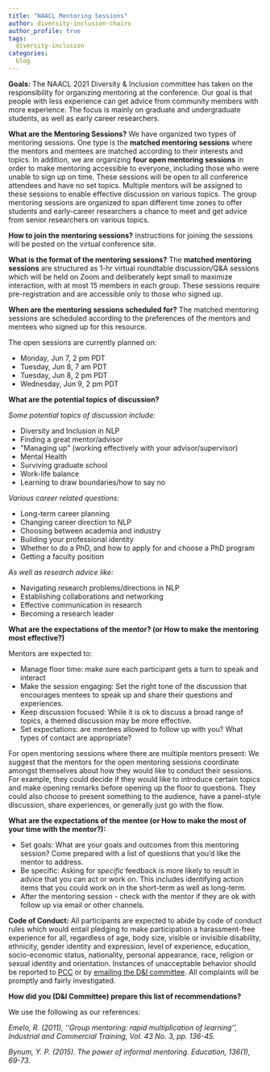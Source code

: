 ```yaml
---
title: "NAACL Mentoring Sessions"
author: diversity-inclusion-chairs
author_profile: true
tags:
  diversity-inclusion
categories:
  blog
---
```

**Goals:** The NAACL 2021 Diversity & Inclusion committee has taken on the responsibility for organizing mentoring at the conference. Our goal is that people with less experience can get advice from community members with more experience. The focus is mainly on graduate and undergraduate students, as well as early career researchers.

**What are the Mentoring Sessions?** We have organized two types of mentoring sessions. One type is the **matched mentoring sessions** where the mentors and mentees are matched according to their interests and topics. In addition, we are organizing **four open mentoring sessions** in order to make mentoring accessible to everyone, including those who were unable to sign up on time. These sessions will be open to all conference attendees and have no set topics. Multiple mentors will be assigned to these sessions to enable effective discussion on various topics.  The group mentoring sessions are organized to span different time zones to offer students and early-career researchers a chance to meet and get advice from senior researchers on various topics. 

**How to join the mentoring sessions?** Instructions for joining the sessions will be posted on the virtual conference site. 

**What is the format of the mentoring sessions?** The **matched mentoring sessions** are structured as 1-hr virtual roundtable discussion/Q&A sessions which will be held on Zoom and deliberately kept small to maximize interaction, with at most 15 members in each group. These sessions require pre-registration and are accessible only to those who signed up. 

**When are the mentoring sessions scheduled for?** The matched mentoring sessions are scheduled according to the preferences of the mentors and mentees who signed up for this resource. 

The open sessions are currently planned on:

*   Monday, Jun 7, 2 pm PDT
*   Tuesday, Jun 8, 7 am PDT
*   Tuesday, Jun 8, 2 pm PDT
*   Wednesday, Jun 9, 2 pm PDT

**What are the potential topics of discussion?**

_Some potential topics of discussion include:_


*   Diversity and Inclusion in NLP
*   Finding a great mentor/advisor
*   "Managing up" (working effectively with your advisor/supervisor)
*   Mental Health
*   Surviving graduate school
*   Work-life balance
*   Learning to draw boundaries/how to say no

_Various career related questions:_

*   Long-term career planning
*   Changing career direction to NLP
*   Choosing between academia and industry
*   Building your professional identity
*   Whether to do a PhD, and how to apply for and choose a PhD program
*   Getting a faculty position

_As well as research advice like:_

*   Navigating research problems/directions in NLP
*   Establishing collaborations and networking
*   Effective communication in research
*   Becoming a research leader

**What are the expectations of the mentor? (or How to make the mentoring most effective?)** 

Mentors are expected to:

*   Manage floor time: make sure each participant gets a turn to speak and interact
*   Make the session engaging: Set the right tone of the discussion that encourages mentees to speak up and share their questions and experiences.
*   Keep discussion focused: While it is ok to discuss a broad range of topics, a themed discussion may be more effective.
*   Set expectations: are mentees allowed to follow up with you? What types of contact are appropriate?

For open mentoring sessions where there are multiple mentors present: We suggest that the mentors for the open mentoring sessions coordinate amongst themselves about how they would like to conduct their sessions. For example, they could decide if they would like to introduce certain topics and make opening remarks before opening up the floor to questions. They could also choose to present something to the audience, have a panel-style discussion, share experiences, or generally just go with the flow.

**What are the expectations of the mentee (or How to make the most of your time with the mentor?):** 

*   Set goals: What are your goals and outcomes from this mentoring session? Come prepared with a list of questions that you’d like the mentor to address. 
*   Be specific: Asking for _specific_ feedback is more likely to result in advice that you can act or work on. This includes identifying action items that you could work on in the short-term as well as long-term. 
*   After the mentoring session - check with the mentor if they are ok with follow up via email or other channels.

**Code of Conduct:** All participants are expected to abide by code of conduct rules which would entail pledging to make participation a harassment-free experience for all, regardless of age, body size, visible or invisible disability, ethnicity, gender identity and expression, level of experience, education, socio-economic status, nationality, personal appearance, race, religion or sexual identity and orientation. Instances of unacceptable behavior should be reported to [PCC](https://aclweb.org/adminwiki/index.php?title=Professional_Conduct_Committee) or by [emailing the D&I committee](mailto:naacl2021-diversity-inclusion@googlegroups.com). All complaints will be promptly and fairly investigated. 

**How did you (D&I Committee) prepare this list of recommendations?**

We use the following as our references:  


_Emelo, R. (2011), ‘‘Group mentoring: rapid multiplication of learning’’, Industrial and Commercial Training, Vol. 43 No. 3, pp. 136-45._


_Bynum, Y. P. (2015). The power of informal mentoring. Education, 136(1), 69-73._
